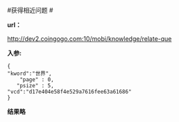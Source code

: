#获得相近问题 #

**url：**

http://dev2.coingogo.com:10/mobi/knowledge/relate-que

**入参:**

	{
	"kword":"世界",
		"page" : 0,	   
	   "psize" : 5,	 
	"vcd":"d17e404e58f4e529a7616fee63a61686"
	}

**结果略**